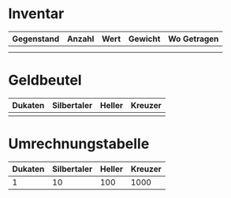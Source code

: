 # Inventar

| Gegenstand | Anzahl | Wert | Gewicht | Wo Getragen |
| ---------- | ------ | ---- | ------- | ----------- |
|            |        |      |         |             |
|            |        |      |         |             |
# Geldbeutel

| Dukaten | Silbertaler | Heller | Kreuzer |
| ------- | ----------- | ------ | ------- |
|         |             |        |         |
# Umrechnungstabelle

| Dukaten | Silbertaler | Heller | Kreuzer |
| ------- | ----------- | ------ | ------- |
| 1       | 10          | 100    | 1000    |


